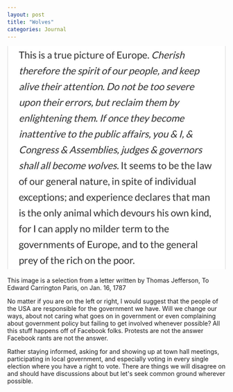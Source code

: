 ```yaml
---
layout: post
title: "Wolves"
categories: Journal
---
```

![Letter from Thomas Jefferson](/assets/thomas-jefferson-letter.jpg)

This image is a selection from a letter written by Thomas Jefferson, To Edward Carrington Paris, on Jan. 16, 1787

No matter if you are on the left or right, I would suggest that the people of the USA are responsible for the government we have. Will we change our ways, about not caring what goes on in government or even complaining about government policy but failing to get involved whenever possible? All this stuff happens off of Facebook folks. Protests are not the answer Facebook rants are not the answer.

Rather staying informed, asking for and showing up at town hall meetings, participating in local government, and especially voting in every single election where you have a right to vote. There are things we will disagree on and should have discussions about but let's seek common ground wherever possible.
